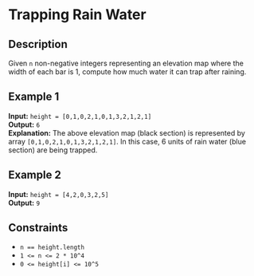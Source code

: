 # Trapping Rain Water

## Description

Given `n` non-negative integers representing an elevation map where the width of each bar is 1, compute how much water it can trap after raining.

## Example 1

**Input:** `height = [0,1,0,2,1,0,1,3,2,1,2,1]`  
**Output:** `6`  
**Explanation:** The above elevation map (black section) is represented by array `[0,1,0,2,1,0,1,3,2,1,2,1]`. In this case, 6 units of rain water (blue section) are being trapped.

## Example 2

**Input:** `height = [4,2,0,3,2,5]`  
**Output:** `9`

## Constraints

- `n == height.length`
- `1 <= n <= 2 * 10^4`
- `0 <= height[i] <= 10^5`

